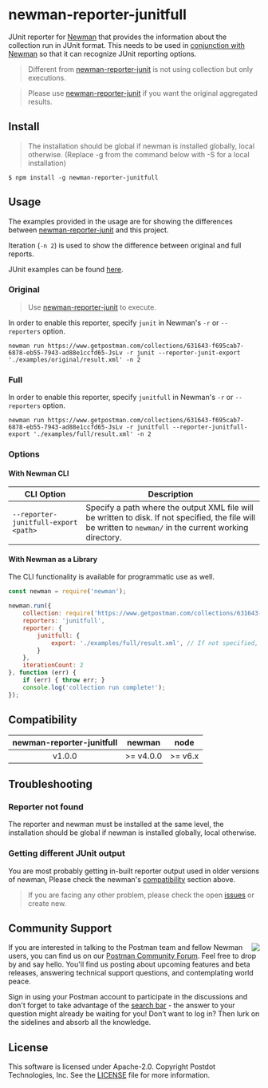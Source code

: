 # newman-reporter-junitfull
JUnit reporter for [Newman](https://github.com/postmanlabs/newman) that provides the information about the collection run in JUnit format.
This needs to be used in [conjunction with Newman](https://github.com/postmanlabs/newman#external-reporters) so that it can recognize JUnit reporting options.

> Different from [newman-reporter-junit](https://github.com/postmanlabs/newman/blob/develop/lib/reporters/junit/index.js) is not using collection but only executions.

> Please use [newman-reporter-junit](https://github.com/postmanlabs/newman/blob/develop/lib/reporters/junit/index.js) if you want the original aggregated results.

## Install
> The installation should be global if newman is installed globally, local otherwise. (Replace -g from the command below with -S for a local installation)

```console
$ npm install -g newman-reporter-junitfull
```

## Usage
The examples provided in the usage are for showing the differences between [newman-reporter-junit](https://github.com/postmanlabs/newman/blob/develop/lib/reporters/junit/index.js) and this project.

Iteration (```-n 2```) is used to show the difference between original and full reports.

JUnit examples can be found [here](https://github.com/martijnvandervlag/newman-reporter-junitfull/tree/master/examples).

### Original
> Use [newman-reporter-junit](https://github.com/postmanlabs/newman/blob/develop/lib/reporters/junit/index.js) to execute.

In order to enable this reporter, specify `junit` in Newman's `-r` or `--reporters` option.

```console
newman run https://www.getpostman.com/collections/631643-f695cab7-6878-eb55-7943-ad88e1ccfd65-JsLv -r junit --reporter-junit-export './examples/original/result.xml' -n 2
```

### Full

In order to enable this reporter, specify `junitfull` in Newman's `-r` or `--reporters` option.

```console
newman run https://www.getpostman.com/collections/631643-f695cab7-6878-eb55-7943-ad88e1ccfd65-JsLv -r junitfull --reporter-junitfull-export './examples/full/result.xml' -n 2
```

### Options

#### With Newman CLI

| CLI Option  | Description       |
|-------------|-------------------|
| `--reporter-junitfull-export <path>` | Specify a path where the output XML file will be written to disk. If not specified, the file will be written to `newman/` in the current working directory. |

#### With Newman as a Library
The CLI functionality is available for programmatic use as well.

```javascript
const newman = require('newman');

newman.run({
    collection: require('https://www.getpostman.com/collections/631643-f695cab7-6878-eb55-7943-ad88e1ccfd65-JsLv'), // can also provide a URL or path to a local JSON file.
    reporters: 'junitfull',
    reporter: {
        junitfull: {
            export: './examples/full/result.xml', // If not specified, the file will be written to `newman/` in the current working directory.
        }
    },
	iterationCount: 2
}, function (err) {
	if (err) { throw err; }
    console.log('collection run complete!');
});
```

## Compatibility

| **newman-reporter-junitfull** | **newman** | **node** |
|:-----------------------------:|:----------:|:--------:|
|            v1.0.0             | >= v4.0.0  | >= v6.x  |

## Troubleshooting

### Reporter not found
The reporter and newman must be installed at the same level, the installation should be global if newman is installed globally, local otherwise.

### Getting different JUnit output
You are most probably getting in-built reporter output used in older versions of newman, Please check the newman's [compatibility](#compatibility) section above.

> If you are facing any other problem, please check the open [issues](https://github.com/martijnvandervlag/newman-reporter-junitfull/issues) or create new.

## Community Support

<img src="https://avatars1.githubusercontent.com/u/3220138?v=3&s=120" align="right" />
If you are interested in talking to the Postman team and fellow Newman users, you can find us on our <a href="https://community.getpostman.com">Postman Community Forum</a>. Feel free to drop by and say hello. You'll find us posting about upcoming features and beta releases, answering technical support questions, and contemplating world peace.

Sign in using your Postman account to participate in the discussions and don't forget to take advantage of the <a href="https://community.getpostman.com/search?q=newman">search bar</a> - the answer to your question might already be waiting for you! Don’t want to log in? Then lurk on the sidelines and absorb all the knowledge.


## License
This software is licensed under Apache-2.0. Copyright Postdot Technologies, Inc. See the [LICENSE](LICENSE) file for more information.